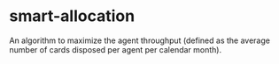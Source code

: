 # smart-allocation
An algorithm to maximize the agent throughput (defined as the average number of cards disposed per agent per calendar month).
